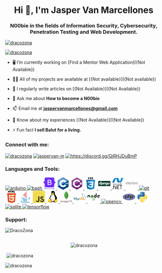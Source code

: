 <h1 align="center">Hi 👋, I'm Jasper Van Marcellones</h1>
<h3 align="center">N00bie in the fields of Information Security, Cybersecurity, Penetration Testing and Web Development.</h3>

<p align="left"> <a href="https://github.com/ryo-ma/github-profile-trophy"><img src="https://github-profile-trophy.vercel.app/?username=dracozona" alt="dracozona" /></a> </p>

<p align="left"> <a href="https://twitter.com/dracozona" target="blank"><img src="https://img.shields.io/twitter/follow/dracozona?logo=twitter&style=for-the-badge" alt="dracozona" /></a> </p>

- 🖥️ I’m currently working on [Find a Mentor Web Application]({Not Available})

- 👨‍💻 All of my projects are available at [{Not available}]({Not available})

- 📝 I regularly write articles on [{Not Available}]({Not Available})

- 💬 Ask me about **How to become a N00bie**

- 📫 Email me at **jaspervanmarcellones@gmail.com**

- 📄 Know about my experiences [{Not Available}]({Not Available})

- ⚡ Fun fact **I sell Balut for a living.**

<h3 align="left">Connect with me:</h3>
<p align="left">
<a href="https://twitter.com/dracozona" target="blank"><img align="center" src="https://cdn.jsdelivr.net/npm/simple-icons@3.0.1/icons/twitter.svg" alt="dracozona" height="30" width="40" /></a>
<a href="https://linkedin.com/in/jaspervan-m" target="blank"><img align="center" src="https://cdn.jsdelivr.net/npm/simple-icons@3.0.1/icons/linkedin.svg" alt="jaspervan-m" height="30" width="40" /></a>
<a href="https://discord.gg/https://discord.gg/QjRHJDuBmP" target="blank"><img align="center" src="https://cdn.jsdelivr.net/npm/simple-icons@3.0.1/icons/discord.svg" alt="https://discord.gg/QjRHJDuBmP" height="30" width="40" /></a>
</p>

<h3 align="left">Languages and Tools:</h3>
<p align="left"> <a href="https://www.arduino.cc/" target="_blank"> <img src="https://cdn.worldvectorlogo.com/logos/arduino-1.svg" alt="arduino" width="40" height="40"/> </a> <a href="https://www.gnu.org/software/bash/" target="_blank"> <img src="https://www.vectorlogo.zone/logos/gnu_bash/gnu_bash-icon.svg" alt="bash" width="40" height="40"/> </a> <a href="https://getbootstrap.com" target="_blank"> <img src="https://raw.githubusercontent.com/devicons/devicon/master/icons/bootstrap/bootstrap-plain-wordmark.svg" alt="bootstrap" width="40" height="40"/> </a> <a href="https://www.w3schools.com/cpp/" target="_blank"> <img src="https://raw.githubusercontent.com/devicons/devicon/master/icons/cplusplus/cplusplus-original.svg" alt="cplusplus" width="40" height="40"/> </a> <a href="https://www.w3schools.com/cs/" target="_blank"> <img src="https://raw.githubusercontent.com/devicons/devicon/master/icons/csharp/csharp-original.svg" alt="csharp" width="40" height="40"/> </a> <a href="https://www.w3schools.com/css/" target="_blank"> <img src="https://raw.githubusercontent.com/devicons/devicon/master/icons/css3/css3-original-wordmark.svg" alt="css3" width="40" height="40"/> </a> <a href="https://www.djangoproject.com/" target="_blank"> <img src="https://raw.githubusercontent.com/devicons/devicon/master/icons/django/django-original.svg" alt="django" width="40" height="40"/> </a> <a href="https://dotnet.microsoft.com/" target="_blank"> <img src="https://raw.githubusercontent.com/devicons/devicon/master/icons/dot-net/dot-net-original-wordmark.svg" alt="dotnet" width="40" height="40"/> </a> <a href="https://expressjs.com" target="_blank"> <img src="https://raw.githubusercontent.com/devicons/devicon/master/icons/express/express-original-wordmark.svg" alt="express" width="40" height="40"/> </a> <a href="https://git-scm.com/" target="_blank"> <img src="https://www.vectorlogo.zone/logos/git-scm/git-scm-icon.svg" alt="git" width="40" height="40"/> </a> <a href="https://www.w3.org/html/" target="_blank"> <img src="https://raw.githubusercontent.com/devicons/devicon/master/icons/html5/html5-original-wordmark.svg" alt="html5" width="40" height="40"/> </a> <a href="https://www.java.com" target="_blank"> <img src="https://raw.githubusercontent.com/devicons/devicon/master/icons/java/java-original.svg" alt="java" width="40" height="40"/> </a> <a href="https://developer.mozilla.org/en-US/docs/Web/JavaScript" target="_blank"> <img src="https://raw.githubusercontent.com/devicons/devicon/master/icons/javascript/javascript-original.svg" alt="javascript" width="40" height="40"/> </a> <a href="https://www.linux.org/" target="_blank"> <img src="https://raw.githubusercontent.com/devicons/devicon/master/icons/linux/linux-original.svg" alt="linux" width="40" height="40"/> </a> <a href="https://www.mongodb.com/" target="_blank"> <img src="https://raw.githubusercontent.com/devicons/devicon/master/icons/mongodb/mongodb-original-wordmark.svg" alt="mongodb" width="40" height="40"/> </a> <a href="https://www.mysql.com/" target="_blank"> <img src="https://raw.githubusercontent.com/devicons/devicon/master/icons/mysql/mysql-original-wordmark.svg" alt="mysql" width="40" height="40"/> </a> <a href="https://nodejs.org" target="_blank"> <img src="https://raw.githubusercontent.com/devicons/devicon/master/icons/nodejs/nodejs-original-wordmark.svg" alt="nodejs" width="40" height="40"/> </a> <a href="https://opencv.org/" target="_blank"> <img src="https://www.vectorlogo.zone/logos/opencv/opencv-icon.svg" alt="opencv" width="40" height="40"/> </a> <a href="https://www.php.net" target="_blank"> <img src="https://raw.githubusercontent.com/devicons/devicon/master/icons/php/php-original.svg" alt="php" width="40" height="40"/> </a> <a href="https://www.python.org" target="_blank"> <img src="https://raw.githubusercontent.com/devicons/devicon/master/icons/python/python-original.svg" alt="python" width="40" height="40"/> </a> <a href="https://www.sqlite.org/" target="_blank"> <img src="https://www.vectorlogo.zone/logos/sqlite/sqlite-icon.svg" alt="sqlite" width="40" height="40"/> </a> <a href="https://www.tensorflow.org" target="_blank"> <img src="https://www.vectorlogo.zone/logos/tensorflow/tensorflow-icon.svg" alt="tensorflow" width="40" height="40"/> </a> </p>


<h3 align="left">Support:</h3>
<p><a href="https://www.buymeacoffee.com/DracoZona"> <img align="left" src="https://cdn.buymeacoffee.com/buttons/v2/default-yellow.png" height="50" width="210" alt="DracoZona" /></a></p><br><br>

<p><img align="left" src="https://github-readme-stats.vercel.app/api/top-langs?username=dracozona&show_icons=true&locale=en&layout=compact" alt="dracozona" /></p><br>

<p>&nbsp;<img align="center" src="https://github-readme-stats.vercel.app/api?username=dracozona&show_icons=true&locale=en" alt="dracozona" /></p>

<p><img align="center" src="https://github-readme-streak-stats.herokuapp.com/?user=dracozona&" alt="dracozona" /></p>

